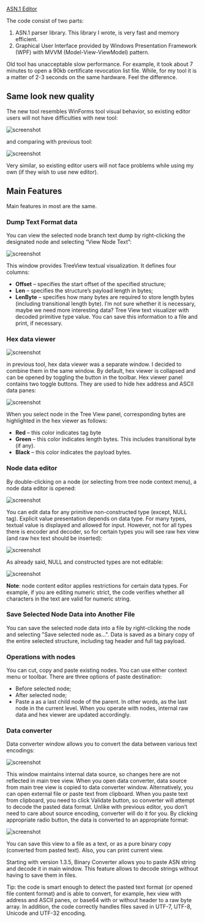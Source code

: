 ﻿[ASN.1 Editor](https://chocolatey.org/packages/asn1editor)

The code consist of two parts:

1. ASN.1 parser library. This library I wrote, is very fast and memory efficient.
2. Graphical User Interface provided by Windows Presentation Framework (WPF) with MVVM (Model-View-ViewModel) pattern.

Old tool has unacceptable slow performance. For example, it took about 7 minutes to open a 90kb certificate revocation list file. While, for my tool it is a matter of 2-3 seconds on the same hardware. Feel the difference.

## Same look new quality
The new tool resembles WinForms tool visual behavior, so existing editor users will not have difficulties with new tool:

![screenshot](https://cdn.jsdelivr.net/gh/chtof/chocolatey-packages/automatic/asn1editor/screenshot1.png)

and comparing with previous tool:

![screenshot](https://cdn.jsdelivr.net/gh/chtof/chocolatey-packages/automatic/asn1editor/screenshot2.png)

Very similar, so existing editor users will not face problems while using my own (if they wish to use new editor).

## Main Features
Main features in most are the same.

### Dump Text Format data
You can view the selected node branch text dump by right-clicking the designated node and selecting “View Node Text”:

![screenshot](https://cdn.jsdelivr.net/gh/chtof/chocolatey-packages/automatic/asn1editor/screenshot3.png)

This window provides TreeView textual visualization. It defines four columns:

- **Offset** – specifies the start offset of the specified structure;
- **Len** – specifies the structure’s payload length in bytes;
- **LenByte** – specifies how many bytes are required to store length bytes (including transitional length byte). I’m not sure whether it is necessary, maybe we need more interesting data?
Tree View text visualizer with decoded primitive type value.
You can save this information to a file and print, if necessary.

### Hex data viewer

![screenshot](https://cdn.jsdelivr.net/gh/chtof/chocolatey-packages/automatic/asn1editor/screenshot4.png)

in previous tool, hex data viewer was a separate window. I decided to combine them in the same window. By default, hex viewer is collapsed and can be opened by toggling the button in the toolbar. Hex viewer panel contains two toggle buttons. They are used to hide hex address and ASCII data panes:

![screenshot](https://cdn.jsdelivr.net/gh/chtof/chocolatey-packages/automatic/asn1editor/screenshot5.png)

When you select node in the Tree View panel, corresponding bytes are highlighted in the hex viewer as follows:

- **Red** – this color indicates tag byte
- **Green** – this color indicates length bytes. This includes transitional byte (if any).
- **Black** – this color indicates the payload bytes.

### Node data editor
By double-clicking on a node (or selecting from tree node context menu), a node data editor is opened:

![screenshot](https://cdn.jsdelivr.net/gh/chtof/chocolatey-packages/automatic/asn1editor/screenshot6.png)

You can edit data for any primitive non-constructed type (except, NULL tag). Explicit value presentation depends on data type. For many types, textual value is displayed and allowed for input. However, not for all types there is encoder and decoder, so for certain types you will see raw hex view (and raw hex text should be inserted):

![screenshot](https://cdn.jsdelivr.net/gh/chtof/chocolatey-packages/automatic/asn1editor/screenshot7.png)

As already said, NULL and constructed types are not editable:

![screenshot](https://cdn.jsdelivr.net/gh/chtof/chocolatey-packages/automatic/asn1editor/screenshot8.png)

**Note**: node content editor applies restrictions for certain data types. For example, if you are editing numeric strict, the code verifies whether all characters in the text are valid for numeric string.

### Save Selected Node Data into Another File
You can save the selected node data into a file by right-clicking the node and selecting "Save selected node as...". Data is saved as a binary copy of the entire selected structure, including tag header and full tag payload.

### Operations with nodes
You can cut, copy and paste existing nodes. You can use either context menu or toolbar. There are three options of paste destination:

- Before selected node;
- After selected node;
- Paste a as a last child node of the parent. In other words, as the last node in the current level.
When you operate with nodes, internal raw data and hex viewer are updated accordingly.

### Data converter
Data converter window allows you to convert the data between various text encodings:

![screenshot](https://cdn.jsdelivr.net/gh/chtof/chocolatey-packages/automatic/asn1editor/screenshot9.png)

This window maintains internal data source, so changes here are not reflected in main tree view. When you open data converter, data source from main tree view is copied to data converter window. Alternatively, you can open external file or paste text from clipboard. When you paste text from clipboard, you need to click Validate button, so converter will attempt to decode the pasted data format. Unlike with previous editor, you don’t need to care about source encoding, converter will do it for you. By clicking appropriate radio button, the data is converted to an appropriate format:

![screenshot](https://cdn.jsdelivr.net/gh/chtof/chocolatey-packages/automatic/asn1editor/screenshot10.png)

You can save this view to a file as a text, or as a pure binary copy (converted from pasted text). Also, you can print current view.

Starting with version 1.3.5, Binary Converter allows you to paste ASN string and decode it in main window. This feature allows to decode strings without having to save them in files.

Tip: the code is smart enough to detect the pasted text format (or opened file content format) and is able to convert, for example, hex view with address and ASCII panes, or base64 with or without header to a raw byte array. In addition, the code correctly handles files saved in UTF-7, UTF-8, Unicode and UTF-32 encoding.
